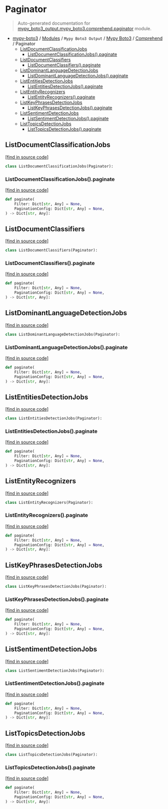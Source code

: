 # Paginator

> Auto-generated documentation for [mypy_boto3_output.mypy_boto3.comprehend.paginator](https://github.com/vemel/mypy_boto3/blob/master/mypy_boto3_output/mypy_boto3/comprehend/paginator.py) module.

- [mypy-boto3](../../../README.md#mypy_boto3) / [Modules](../../../MODULES.md#mypy-boto3-modules) / `Mypy Boto3 Output` / [Mypy Boto3](../index.md#mypy-boto3) / [Comprehend](index.md#comprehend) / Paginator
    - [ListDocumentClassificationJobs](#listdocumentclassificationjobs)
        - [ListDocumentClassificationJobs().paginate](#listdocumentclassificationjobspaginate)
    - [ListDocumentClassifiers](#listdocumentclassifiers)
        - [ListDocumentClassifiers().paginate](#listdocumentclassifierspaginate)
    - [ListDominantLanguageDetectionJobs](#listdominantlanguagedetectionjobs)
        - [ListDominantLanguageDetectionJobs().paginate](#listdominantlanguagedetectionjobspaginate)
    - [ListEntitiesDetectionJobs](#listentitiesdetectionjobs)
        - [ListEntitiesDetectionJobs().paginate](#listentitiesdetectionjobspaginate)
    - [ListEntityRecognizers](#listentityrecognizers)
        - [ListEntityRecognizers().paginate](#listentityrecognizerspaginate)
    - [ListKeyPhrasesDetectionJobs](#listkeyphrasesdetectionjobs)
        - [ListKeyPhrasesDetectionJobs().paginate](#listkeyphrasesdetectionjobspaginate)
    - [ListSentimentDetectionJobs](#listsentimentdetectionjobs)
        - [ListSentimentDetectionJobs().paginate](#listsentimentdetectionjobspaginate)
    - [ListTopicsDetectionJobs](#listtopicsdetectionjobs)
        - [ListTopicsDetectionJobs().paginate](#listtopicsdetectionjobspaginate)

## ListDocumentClassificationJobs

[[find in source code]](https://github.com/vemel/mypy_boto3/blob/master/mypy_boto3_output/mypy_boto3/comprehend/paginator.py#L9)

```python
class ListDocumentClassificationJobs(Paginator):
```

### ListDocumentClassificationJobs().paginate

[[find in source code]](https://github.com/vemel/mypy_boto3/blob/master/mypy_boto3_output/mypy_boto3/comprehend/paginator.py#L12)

```python
def paginate(
    Filter: Dict[str, Any] = None,
    PaginationConfig: Dict[str, Any] = None,
) -> Dict[str, Any]:
```

## ListDocumentClassifiers

[[find in source code]](https://github.com/vemel/mypy_boto3/blob/master/mypy_boto3_output/mypy_boto3/comprehend/paginator.py#L18)

```python
class ListDocumentClassifiers(Paginator):
```

### ListDocumentClassifiers().paginate

[[find in source code]](https://github.com/vemel/mypy_boto3/blob/master/mypy_boto3_output/mypy_boto3/comprehend/paginator.py#L21)

```python
def paginate(
    Filter: Dict[str, Any] = None,
    PaginationConfig: Dict[str, Any] = None,
) -> Dict[str, Any]:
```

## ListDominantLanguageDetectionJobs

[[find in source code]](https://github.com/vemel/mypy_boto3/blob/master/mypy_boto3_output/mypy_boto3/comprehend/paginator.py#L27)

```python
class ListDominantLanguageDetectionJobs(Paginator):
```

### ListDominantLanguageDetectionJobs().paginate

[[find in source code]](https://github.com/vemel/mypy_boto3/blob/master/mypy_boto3_output/mypy_boto3/comprehend/paginator.py#L30)

```python
def paginate(
    Filter: Dict[str, Any] = None,
    PaginationConfig: Dict[str, Any] = None,
) -> Dict[str, Any]:
```

## ListEntitiesDetectionJobs

[[find in source code]](https://github.com/vemel/mypy_boto3/blob/master/mypy_boto3_output/mypy_boto3/comprehend/paginator.py#L36)

```python
class ListEntitiesDetectionJobs(Paginator):
```

### ListEntitiesDetectionJobs().paginate

[[find in source code]](https://github.com/vemel/mypy_boto3/blob/master/mypy_boto3_output/mypy_boto3/comprehend/paginator.py#L39)

```python
def paginate(
    Filter: Dict[str, Any] = None,
    PaginationConfig: Dict[str, Any] = None,
) -> Dict[str, Any]:
```

## ListEntityRecognizers

[[find in source code]](https://github.com/vemel/mypy_boto3/blob/master/mypy_boto3_output/mypy_boto3/comprehend/paginator.py#L45)

```python
class ListEntityRecognizers(Paginator):
```

### ListEntityRecognizers().paginate

[[find in source code]](https://github.com/vemel/mypy_boto3/blob/master/mypy_boto3_output/mypy_boto3/comprehend/paginator.py#L48)

```python
def paginate(
    Filter: Dict[str, Any] = None,
    PaginationConfig: Dict[str, Any] = None,
) -> Dict[str, Any]:
```

## ListKeyPhrasesDetectionJobs

[[find in source code]](https://github.com/vemel/mypy_boto3/blob/master/mypy_boto3_output/mypy_boto3/comprehend/paginator.py#L54)

```python
class ListKeyPhrasesDetectionJobs(Paginator):
```

### ListKeyPhrasesDetectionJobs().paginate

[[find in source code]](https://github.com/vemel/mypy_boto3/blob/master/mypy_boto3_output/mypy_boto3/comprehend/paginator.py#L57)

```python
def paginate(
    Filter: Dict[str, Any] = None,
    PaginationConfig: Dict[str, Any] = None,
) -> Dict[str, Any]:
```

## ListSentimentDetectionJobs

[[find in source code]](https://github.com/vemel/mypy_boto3/blob/master/mypy_boto3_output/mypy_boto3/comprehend/paginator.py#L63)

```python
class ListSentimentDetectionJobs(Paginator):
```

### ListSentimentDetectionJobs().paginate

[[find in source code]](https://github.com/vemel/mypy_boto3/blob/master/mypy_boto3_output/mypy_boto3/comprehend/paginator.py#L66)

```python
def paginate(
    Filter: Dict[str, Any] = None,
    PaginationConfig: Dict[str, Any] = None,
) -> Dict[str, Any]:
```

## ListTopicsDetectionJobs

[[find in source code]](https://github.com/vemel/mypy_boto3/blob/master/mypy_boto3_output/mypy_boto3/comprehend/paginator.py#L72)

```python
class ListTopicsDetectionJobs(Paginator):
```

### ListTopicsDetectionJobs().paginate

[[find in source code]](https://github.com/vemel/mypy_boto3/blob/master/mypy_boto3_output/mypy_boto3/comprehend/paginator.py#L75)

```python
def paginate(
    Filter: Dict[str, Any] = None,
    PaginationConfig: Dict[str, Any] = None,
) -> Dict[str, Any]:
```
